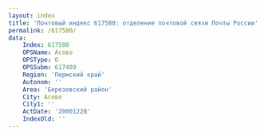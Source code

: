 ```yaml
---
layout: index
title: 'Почтовый индекс 617580: отделение почтовой связи Почты России'
permalink: /617580/
data:
    Index: 617580
    OPSName: Асово
    OPSType: О
    OPSSubm: 617489
    Region: 'Пермский край'
    Autonom: ''
    Area: 'Березовский район'
    City: Асово
    City1: ''
    ActDate: '20001228'
    IndexOld: ''
---
```

